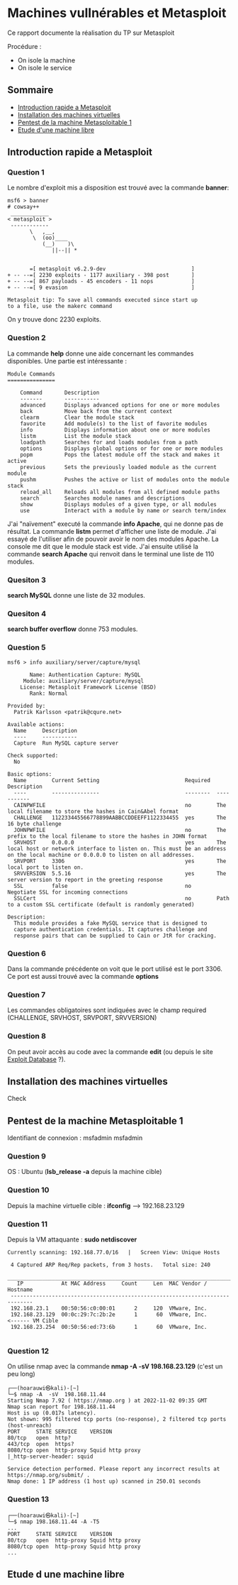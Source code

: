 # Machines vullnérables et Metasploit
Ce rapport documente la réalisation du TP sur Metasploit

Procédure : 
- On isole la machine
- On isole le service

## Sommaire

* [Introduction rapide a Metasploit](#Introduction-rapide-a-Metasploit)
* [Installation des machines virtuelles](#Installation-des-machines-virtuelles)
* [Pentest de la machine Metasploitable 1](#Pentest-de-la-machine-Metasploitable-1)
* [Etude d'une machine libre](#Etude-d-une-machine-libre)

## Introduction rapide a Metasploit
### Question 1

Le nombre d'exploit mis a disposition est trouvé avec la commande **banner**:

```console
msf6 > banner
# cowsay++
 ____________                                                                                                                                                  
< metasploit >                                                                                                                                                 
 ------------                                                                                                                                                  
       \   ,__,                                                                                                                                                
        \  (oo)____                                                                                                                                            
           (__)    )\                                                                                                                                          
              ||--|| *                                                                                                                                         
                                                                                                                                                               

       =[ metasploit v6.2.9-dev                           ]
+ -- --=[ 2230 exploits - 1177 auxiliary - 398 post       ]
+ -- --=[ 867 payloads - 45 encoders - 11 nops            ]
+ -- --=[ 9 evasion                                       ]

Metasploit tip: To save all commands executed since start up 
to a file, use the makerc command
```

On y trouve donc 2230 exploits.

### Question 2

La commande **help** donne une aide concernant les commandes disponibles. Une partie est intéressante : 

```console
Module Commands
===============

    Command       Description
    -------       -----------
    advanced      Displays advanced options for one or more modules
    back          Move back from the current context
    clearm        Clear the module stack
    favorite      Add module(s) to the list of favorite modules
    info          Displays information about one or more modules
    listm         List the module stack
    loadpath      Searches for and loads modules from a path
    options       Displays global options or for one or more modules
    popm          Pops the latest module off the stack and makes it active
    previous      Sets the previously loaded module as the current module
    pushm         Pushes the active or list of modules onto the module stack
    reload_all    Reloads all modules from all defined module paths
    search        Searches module names and descriptions
    show          Displays modules of a given type, or all modules
    use           Interact with a module by name or search term/index

``` 
J'ai "naïvement" executé la commande **info Apache**, qui ne donne pas de résultat.
La commande **listm** permet d'afficher une liste de module. J'ai essayé de l'utiliser afin de pouvoir avoir le nom des modules Apache. La console me dit que le module stack est vide. 
J'ai ensuite utilisé la commande **search Apache** qui renvoit dans le terminal une liste de 110 modules.

### Quesiton 3

**search MySQL** donne une liste de 32 modules.

### Quesiton 4 

**search buffer overflow** donne 753 modules.

### Question 5

```console
msf6 > info auxiliary/server/capture/mysql     

       Name: Authentication Capture: MySQL
     Module: auxiliary/server/capture/mysql
    License: Metasploit Framework License (BSD)
       Rank: Normal

Provided by:
  Patrik Karlsson <patrik@cqure.net>

Available actions:
  Name     Description
  ----     -----------
  Capture  Run MySQL capture server

Check supported:
  No

Basic options:
  Name        Current Setting                           Required  Description
  ----        ---------------                           --------  -----------
  CAINPWFILE                                            no        The local filename to store the hashes in Cain&Abel format
  CHALLENGE   112233445566778899AABBCCDDEEFF1122334455  yes       The 16 byte challenge
  JOHNPWFILE                                            no        The prefix to the local filename to store the hashes in JOHN format
  SRVHOST     0.0.0.0                                   yes       The local host or network interface to listen on. This must be an address on the local machine or 0.0.0.0 to listen on all addresses.
  SRVPORT     3306                                      yes       The local port to listen on.
  SRVVERSION  5.5.16                                    yes       The server version to report in the greeting response
  SSL         false                                     no        Negotiate SSL for incoming connections
  SSLCert                                               no        Path to a custom SSL certificate (default is randomly generated)

Description:
  This module provides a fake MySQL service that is designed to 
  capture authentication credentials. It captures challenge and 
  response pairs that can be supplied to Cain or JtR for cracking.

```

### Question 6

Dans la commande précédente on voit que le port utilisé est le port 3306. Ce port est aussi trouvé avec la commande **options**

### Question 7

Les commandes obligatoires sont indiquées avec le champ required (CHALLENGE, SRVHOST, SRVPORT, SRVVERSION) 

### Question 8 

On peut avoir accès au code avec la commande **edit** (ou depuis le site [Exploit Database](https://www.exploit-db.com/) ?).


## Installation des machines virtuelles

Check 

## Pentest de la machine Metasploitable 1

Identifiant de connexion : msfadmin msfadmin

### Question 9

OS : Ubuntu (**lsb_release -a** depuis la machine cible)

### Question 10

Depuis la machine virtuelle cible : **ifconfig** --> 192.168.23.129

### Question 11 

Depuis la VM attaquante : **sudo netdiscover**
```console
Currently scanning: 192.168.77.0/16   |   Screen View: Unique Hosts                
                                                                                    
 4 Captured ARP Req/Rep packets, from 3 hosts.   Total size: 240                    
 _____________________________________________________________________________
   IP            At MAC Address     Count     Len  MAC Vendor / Hostname      
 -----------------------------------------------------------------------------
 192.168.23.1    00:50:56:c0:00:01      2     120  VMware, Inc.                     
 192.168.23.129  00:0c:29:7c:2b:2e      1      60  VMware, Inc.                 <------ VM Cible     
 192.168.23.254  00:50:56:ed:73:6b      1      60  VMware, Inc.                     


```

### Question 12

On utilise nmap avec la commande **nmap -A -sV 198.168.23.129** (c'est un peu long)

```console
┌──(hoarauwi㉿kali)-[~]
└─$ nmap -A  -sV  198.168.11.44
Starting Nmap 7.92 ( https://nmap.org ) at 2022-11-02 09:35 GMT
Nmap scan report for 198.168.11.44
Host is up (0.017s latency).
Not shown: 995 filtered tcp ports (no-response), 2 filtered tcp ports (host-unreach)
PORT     STATE SERVICE    VERSION
80/tcp   open  http?
443/tcp  open  https?
8080/tcp open  http-proxy Squid http proxy
|_http-server-header: squid

Service detection performed. Please report any incorrect results at https://nmap.org/submit/ .
Nmap done: 1 IP address (1 host up) scanned in 250.01 seconds

```

### Question 13

```console
┌──(hoarauwi㉿kali)-[~]
└─$ nmap 198.168.11.44 -A -T5 
...
PORT     STATE SERVICE    VERSION
80/tcp   open  http-proxy Squid http proxy
8080/tcp open  http-proxy Squid http proxy
...

```


## Etude d une machine libre

